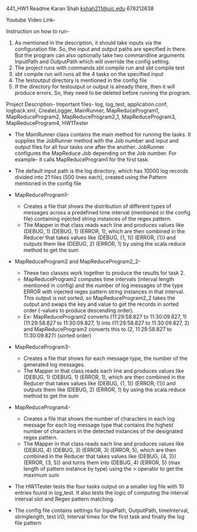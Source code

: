 441_HW1 Readme
Karan Shah kshah211@uic.edu 678212638

Youtube Video Link-


Instruction on how to run-
1) As mentioned in the description, it should take inputs via the configuration file. So, the input and output paths are specified in there. But the program can also optionally take two commandline arguments InputPath and OutputPath which will override the config setting.
2) The project runs with commands sbt compile run and sbt compile test
3) sbt compile run will runs all the 4 tasks on the specified input
4) The testoutput directory is mentioned in the config file
5) If the directory for testoutput or output is already there, then it will produce errors. So, they need to be deleted before running the program.

Project Description-
Important files- log, log_test, application.conf, logback.xml, CreateLogger, MainRunner, MapReduceProgram1, MapReduceProgram2, MapReduceProgram2_1, MapReduceProgram3, MapReduceProgram4, HW1Tester

- The MainRunner class contains the main method for running the tasks. It supplies the JobRunner method with the Job number and input and output files for all four tasks one after the another. JobRunner configures the MapReduce Job depending on the Job number. For example- it calls MapReduceProgram1 for the first task.
- The default input path is the log directory, which has 10000 log records divided into 21 files (500 lines each), created using the Pattern mentioned in the config file
- MapReduceProgram1- 
  -  Creates a file that shows the distribution of different types of messages across a predefined time interval (mentioned in the config file) containing      injected string instances of the regex pattern. 
  -  The Mapper in that class reads each line and produces values like (DEBUG, 1) (DEBUG, 1) (ERROR, 1), which are then combined in the Reducer that takes values like (DEBUG, {1, 1}) (ERROR, {1}) and outputs them like (DEBUG, 2) (ERROR, 1) by using the scala.reduce method to get the sum
 
- MapReduceProgram2 and MapReduceProgram2_2-
  - These two classes work together to produce the results for task 2. 
  - MapReduceProgram2 computes time intervals (interval length mentioned in config) and the number of log messages of the type ERROR with injected regex pattern string instances in that interval. This output is not sorted, so MapReduceProgram2_2 takes the output and swaps the key and value to get the records in sorted order (-values to produce descending order). 
  - Ex- MapReduceProgram2 converts (11:29:58.827 to 11:30:09.827, 1) (11:29:58.827 to 11:30:09.827, 1) into (11:29:58.827 to 11:30:09.827, 2) and MapReduceProgram2 converts this to (2, 11:29:58.827 to 11:30:09.827) (sorted order)

- MapReduceProgram3-
  - Creates a file that shows for each message type, the number of the generated log messages.
  - The Mapper in that class reads each line and produces values like (DEBUG, 1) (DEBUG, 1) (ERROR, 1), which are then combined in the Reducer that takes values like (DEBUG, {1, 1}) (ERROR, {1}) and outputs them like (DEBUG, 2) (ERROR, 1) by using the scala.reduce method to get the sum

- MapReduceProgram4-
  - Creates a file that shows the number of characters in each log message for each log message type that contains the highest number of characters in the detected instances of the designated regex pattern.
  - The Mapper in that class reads each line and produces values like (DEBUG, 4) (DEBUG, 3) (ERROR, 3) (ERROR, 5), which are then combined in the Reducer that takes values like (DEBUG, {4, 3}) (ERROR, {3, 5}) and turns them into (DEBUG, 4) (ERROR, 5) (max length of pattern instance by type) using the > operator to get the maximum sum
 
- The HW1Tester tests the four tasks output on a smaller log file with 10 entries found in log_test. It also tests the logic of computing the interval interval slot and Regex pattern matching.
- The config file contains settings for InputPath, OutputPath, timeInterval, stringlength, test I/O, Interval times for the first task and finally the log file pattern
